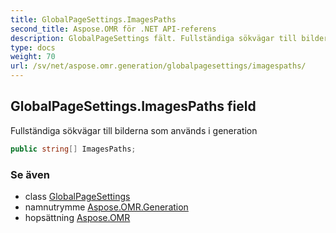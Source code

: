 ```yaml
---
title: GlobalPageSettings.ImagesPaths
second_title: Aspose.OMR för .NET API-referens
description: GlobalPageSettings fält. Fullständiga sökvägar till bilderna som används i generation
type: docs
weight: 70
url: /sv/net/aspose.omr.generation/globalpagesettings/imagespaths/
---
```

## GlobalPageSettings.ImagesPaths field

Fullständiga sökvägar till bilderna som används i generation

```csharp
public string[] ImagesPaths;
```

### Se även

* class [GlobalPageSettings](../)
* namnutrymme [Aspose.OMR.Generation](../../globalpagesettings/)
* hopsättning [Aspose.OMR](../../../)


